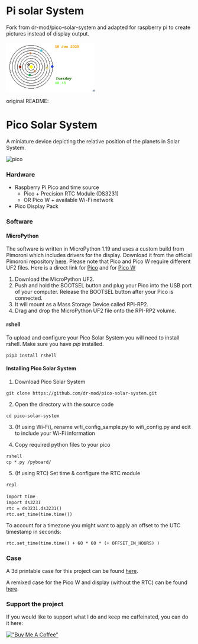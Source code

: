 # Pi solar System

Fork from dr-mod/pico-solar-system and adapted for raspberry pi to create pictures instead of display output.

![picture](docs/pisolar.png)

original README:
# Pico Solar System

A miniature device depicting the relative position of the planets in Solar System.

![pico](docs/pico.jpeg)

### Hardware
* Raspberry Pi Pico and time source
  * Pico + Precision RTC Module (DS3231)
  * OR Pico W + available Wi-Fi network
* Pico Display Pack


### Software
#### MicroPython
The software is written in MicroPython 1.19 and uses a custom build from Pimoroni which includes drivers for the display.
Download it from the official Pimoroni repository [here](https://github.com/pimoroni/pimoroni-pico/releases/tag/1.19.7). 
Please note that Pico and Pico W require different UF2 files. Here is a direct link for [Pico](https://github.com/pimoroni/pimoroni-pico/releases/download/1.19.7/pimoroni-pico-1.19.7-micropython.uf2) 
and for [Pico W](https://github.com/pimoroni/pimoroni-pico/releases/download/1.19.7/pimoroni-picow-1.19.7-micropython.uf2)


1. Download the MicroPython UF2.
2. Push and hold the BOOTSEL button and plug your Pico into the USB port of your computer. Release the BOOTSEL button after your Pico is connected.
3. It will mount as a Mass Storage Device called RPI-RP2.
4. Drag and drop the MicroPython UF2 file onto the RPI-RP2 volume. 

#### rshell
To upload and configure your Pico Solar System you will need to install rshell. Make sure you have _pip_ installed.
```
pip3 install rshell
```

#### Installing Pico Solar System
1. Download Pico Solar System
```
git clone https://github.com/dr-mod/pico-solar-system.git
```
2. Open the directory with the source code
```
cd pico-solar-system
```
3. (If using Wi-Fi), rename wifi_config_sample.py to wifi_config.py and edit to include your Wi-Fi information

4. Copy required python files to your pico
```
rshell
cp *.py /pyboard/
```
5. (If using RTC) Set time & configure the RTC module 
```
repl

import time
import ds3231
rtc = ds3231.ds3231()
rtc.set_time(time.time())
```
To account for a timezone you might want to apply an offset to the UTC timestamp in seconds:
```
rtc.set_time(time.time() + 60 * 60 * (+ OFFSET_IN_HOURS) )
```

### Case 
A 3d printable case for this project can be found [here](https://www.printables.com/model/237722-raspberry-pi-pico-rtc-display-case).

A remixed case for the Pico W and display (without the RTC) can be found [here](https://www.printables.com/model/261540).

### Support the project
If you would like to support what I do and keep me caffeinated, you can do it here:

[!["Buy Me A Coffee"](https://www.buymeacoffee.com/assets/img/custom_images/orange_img.png)](https://www.buymeacoffee.com/drmod)
